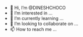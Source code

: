 - 👋 Hi, I’m @DINESHCHOCO
- 👀 I’m interested in ...
- 🌱 I’m currently learning ...
- 💞️ I’m looking to collaborate on ...
- 📫 How to reach me ...

<!---
DINESHCHOCO/DINESHCHOCO is a ✨ special ✨ repository because its `README.md` (this file) appears on your GitHub profile.
You can click the Preview link to take a look at your changes.
--->
